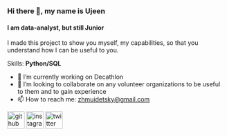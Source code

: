 ### Hi there 👋, my name is Ujeen
#### I am data-analyst, but still Junior
I made this project to show you myself, my capabilities, so that you understand how I can be useful to you.

Skills: **Python/SQL**

- 🔭 I’m currently working on Decathlon 
- 👯 I’m looking to collaborate on any volunteer organizations to be useful to them and to gain experience 
- 📫 How to reach me: zhmuidetsky@gmail.com 


[<img src='https://cdn.jsdelivr.net/npm/simple-icons@3.0.1/icons/github.svg' alt='github' height='40'>](https://github.com/Zhmuidetsky)  [<img src='https://cdn.jsdelivr.net/npm/simple-icons@3.0.1/icons/instagram.svg' alt='instagram' height='40'>](https://www.instagram.com/evgeny.zhmuidetsky/)  [<img src='https://cdn.jsdelivr.net/npm/simple-icons@3.0.1/icons/twitter.svg' alt='twitter' height='40'>](https://twitter.com/@zhmuidetsky)  

